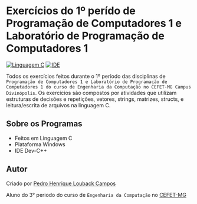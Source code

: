 Exercícios do 1º perído de Programação de Computadores 1 e Laboratório de Programação de Computadores 1
===========
[![Linguagem C](https://img.shields.io/badge/Linguagem-C-green.svg)](https://github.com/PedroLouback/TrabalhoFinal-Prog.2)
[![IDE](https://img.shields.io/badge/IDE-Dev--C%2B%2B-orange.svg)](http://orwelldevcpp.blogspot.com/)

Todos os exercícios feitos durante o 1º período das disciplinas de `Programação de Computadores 1 e Laboratório de Programação de Computadores 1 do curso de Engenharia da Computação no CEFET-MG Campus Divinópolis`. Os exercícios são compostos por atividades que utilizam estruturas de decisões e repetições, vetores, strings, matrizes, structs, e leitura/escrita de arquivos na linguagem C.

## Sobre os Programas

* Feitos em Linguagem C
* Plataforma Windows
* IDE Dev-C++

## Autor

Criado por [Pedro Henrique Louback Campos](https://www.linkedin.com/in/pedro-henrique-louback-campos-0a4a03205/)

Aluno do 3° periodo do curso de `Engenharia da Computação` no [CEFET-MG](https://www.cefetmg.br)
